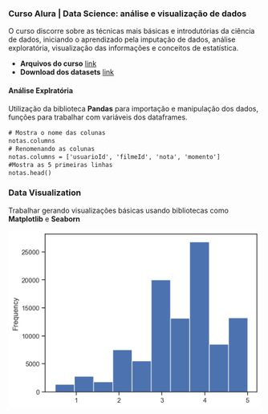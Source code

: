 ### Curso Alura | Data Science: análise e visualização de dados

O curso discorre sobre as técnicas mais básicas e introdutórias da ciência de dados, iniciando o aprendizado pela imputação de dados, análise exploratória, visualização das informações e conceitos de estatística.

- **Arquivos do curso** [link](https://github.com/alura-cursos/introducao-a-data-science/archive/aula0.zip)
- **Download dos datasets** [link](https://www.kaggle.com/datasets/tmdb/tmdb-movie-metadata?resource=download)

#### Análise Explratória
Utilização da biblioteca **Pandas** para importação e manipulação dos dados, funções para trabalhar com variáveis dos dataframes.

```
# Mostra o nome das colunas
notas.columns
# Renomenando as colunas
notas.columns = ['usuarioId', 'filmeId', 'nota', 'momento']
#Mostra as 5 primeiras linhas
notas.head()
```

### Data Visualization
Trabalhar gerando visualizações básicas usando bibliotecas como **Matplotlib** e **Seaborn**

![Histograma](https://github.com/willyferreira/curso_introducao_data_science/blob/6d36a5b7d18e89a974ca80da53a5f671e2a11dd4/images/hist1.png)